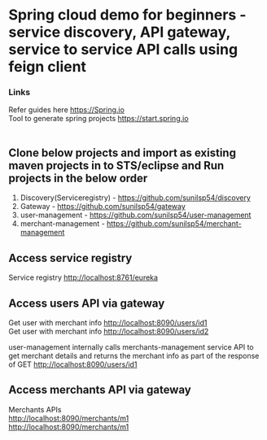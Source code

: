 # Spring cloud demo for beginners - service discovery, API gateway, service to service API calls using feign client<br>

### Links   
  Refer guides here <https://Spring.io> <br>
  Tool to generate spring projects <https://start.spring.io>  
   <br>
   
## Clone below projects and import as existing maven projects in to STS/eclipse and Run projects in the below order  
1) Discovery(Serviceregistry) - <https://github.com/sunilsp54/discovery>  
2) Gateway - <https://github.com/sunilsp54/gateway>  
3) user-management - <https://github.com/sunilsp54/user-management>   
4) merchant-management - <https://github.com/sunilsp54/merchant-management>    

  
## Access service registry  

 Service registry  <http://localhost:8761/eureka>  
  

## Access users API via gateway  

Get user with merchant info <http://localhost:8090/users/id1>  
Get user with merchant info <http://localhost:8090/users/id2>  

user-management internally calls merchants-management service API to get merchant details and returns the merchant info as part of 
the response of GET <http://localhost:8090/users/id1>  

## Access merchants API via gateway<br>
 Merchants APIs<br>
 <http://localhost:8090/merchants/m1>  
 <http://localhost:8090/merchants/m1> 
 
 
 
  

